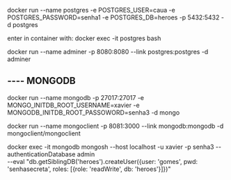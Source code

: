 docker run 
  --name postgres 
  -e POSTGRES_USER=caua 
  -e POSTGRES_PASSWORD=senha1 
  -e POSTGRES_DB=heroes 
  -p 5432:5432 
  -d 
  postgres

enter in container with: docker exec -it postgres bash

docker run 
  --name adminer 
  -p 8080:8080 
  --link postgres:postgres 
  -d 
  adminer 

## ---- MONGODB

docker run 
  --name mongodb 
  -p 27017:27017 
  -e MONGO_INITDB_ROOT_USERNAME=xavier 
  -e MONGODB_INITDB_ROOT_PASSOWORD=senha3 
  -d 
  mongo

docker run
  --name mongoclient 
  -p 8081:3000
  --link mongodb:mongodb 
  -d 
  mongoclient/mongoclient 

  
docker exec -it mongodb 
  mongosh --host localhost -u xavier -p senha3 --authenticationDatabase admin  
  --eval "db.getSiblingDB('heroes').createUser({user: 'gomes', pwd: 'senhasecreta', roles: [{role: 'readWrite', db: 'heroes'}]})"
